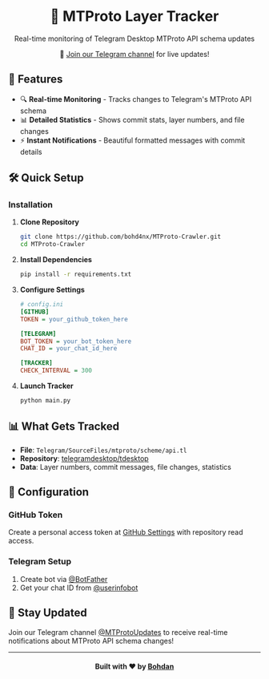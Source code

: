 <div align="center">
  <h1>🚀 MTProto Layer Tracker</h1>
  <p>Real-time monitoring of Telegram Desktop MTProto API schema updates</p>
  <p>📢 <a href="https://t.me/MTProtoUpdates">Join our Telegram channel</a> for live updates!</p>
</div>

## 🚀 Features

- 🔍 **Real-time Monitoring** - Tracks changes to Telegram's MTProto API schema
- 📊 **Detailed Statistics** - Shows commit stats, layer numbers, and file changes
- ⚡ **Instant Notifications** - Beautiful formatted messages with commit details

## 🛠️ Quick Setup

### Installation

1. **Clone Repository**
   ```bash
   git clone https://github.com/bohd4nx/MTProto-Crawler.git
   cd MTProto-Crawler
   ```

2. **Install Dependencies**
   ```bash
   pip install -r requirements.txt
   ```

3. **Configure Settings**
   ```ini
   # config.ini
   [GITHUB]
   TOKEN = your_github_token_here
   
   [TELEGRAM]
   BOT_TOKEN = your_bot_token_here
   CHAT_ID = your_chat_id_here
   
   [TRACKER]
   CHECK_INTERVAL = 300
   ```

4. **Launch Tracker**
   ```bash
   python main.py
   ```

## 📊 What Gets Tracked

- **File**: `Telegram/SourceFiles/mtproto/scheme/api.tl`
- **Repository**: [telegramdesktop/tdesktop](https://github.com/telegramdesktop/tdesktop)
- **Data**: Layer numbers, commit messages, file changes, statistics

## 🔧 Configuration

### GitHub Token

Create a personal access token at [GitHub Settings](https://github.com/settings/tokens) with repository read access.

### Telegram Setup

1. Create bot via [@BotFather](https://t.me/BotFather)
2. Get your chat ID from [@userinfobot](https://t.me/userinfobot)

## 📢 Stay Updated

Join our Telegram channel [@MTProtoUpdates](https://t.me/MTProtoUpdates) to receive real-time notifications about
MTProto API schema changes!

---

<div align="center">
    <h4>Built with ❤️ by <a href="https://t.me/bohd4nx" target="_blank">Bohdan</a></h4>
</div>
